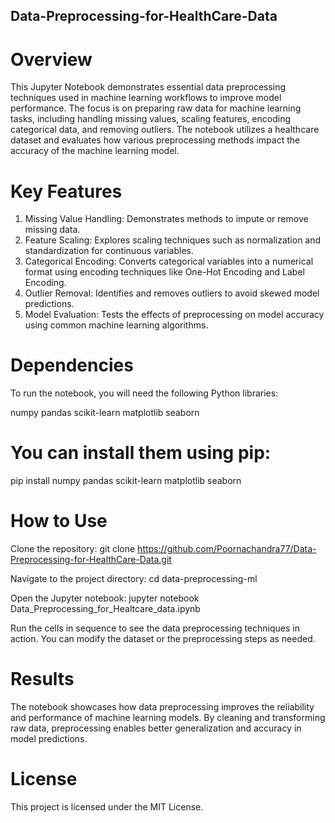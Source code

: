 ## Data-Preprocessing-for-HealthCare-Data

# Overview
This Jupyter Notebook demonstrates essential data preprocessing techniques used in machine learning workflows to improve model performance. The focus is on preparing raw data for machine learning tasks, including handling missing values, scaling features, encoding categorical data, and removing outliers. The notebook utilizes a healthcare dataset and evaluates how various preprocessing methods impact the accuracy of the machine learning model.

# Key Features
1. Missing Value Handling: Demonstrates methods to impute or remove missing data.
2. Feature Scaling: Explores scaling techniques such as normalization and standardization for continuous variables.
3. Categorical Encoding: Converts categorical variables into a numerical format using encoding techniques like One-Hot Encoding and Label Encoding.
4. Outlier Removal: Identifies and removes outliers to avoid skewed model predictions.
5. Model Evaluation: Tests the effects of preprocessing on model accuracy using common machine learning algorithms.
   
# Dependencies

To run the notebook, you will need the following Python libraries:

numpy
pandas
scikit-learn
matplotlib
seaborn

# You can install them using pip:

pip install numpy pandas scikit-learn matplotlib seaborn

# How to Use

Clone the repository:
git clone https://github.com/Poornachandra77/Data-Preprocessing-for-HealthCare-Data.git

Navigate to the project directory:
cd data-preprocessing-ml

Open the Jupyter notebook:
jupyter notebook Data_Preprocessing_for_Healtcare_data.ipynb

Run the cells in sequence to see the data preprocessing techniques in action. You can modify the dataset or the preprocessing steps as needed.

# Results
The notebook showcases how data preprocessing improves the reliability and performance of machine learning models. By cleaning and transforming raw data, preprocessing enables better generalization and accuracy in model predictions.

# License
This project is licensed under the MIT License.
